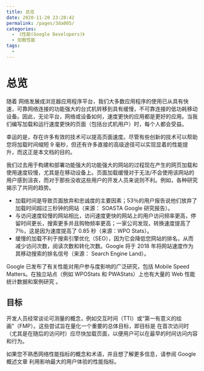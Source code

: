 ```yaml
---
title: 总览
date: 2020-11-20 23:28:42
permalink: /pages/3da005/
categories:
  - 《性能(Google Developers)》
  - 加载性能
tags:
  -
---
```


# 总览

随着 网络发展成浏览器应用程序平台，我们大多数应用程序的使用已从具有快速，可靠网络连接的功能强大的台式机转移到具有缓慢，不可靠连接的低功耗移动设备。因此，无论平台，网络或设备如何，速度更快的应用都是更好的应用。当我们编写加载和运行速度更快的页面（包括台式机用户）时，每个人都会受益。

幸运的是，存在许多有效的技术可以提高页面速度。尽管有些创新的技术可以帮助您将加载时间缩短 9 毫秒，但还有许多直接的高级途径可以实现显着的性能提升，而这正是本文档的目的。

我们过去用于构建和部署功能强大的功能强大的网站的过程现在产生的网页加载和使用速度较慢，尤其是在移动设备上。页面加载缓慢对于无法/不会使用该网站的用户感到沮丧，而对于那些没收这些用户的开发人员来说则不利。例如，各种研究揭示了共同的趋势。

- 加载时间是导致页面放弃和忠诚度的主要因素；53％的用户报告说他们放弃了加载时间超过三秒钟的网站（来源： SOASTA Google 研究报告）。
- 与访问速度较慢的网站相比，访问速度更快的网站上的用户访问频率更高，停留时间更长，搜索更多并且购物频率更高；一家公司发现，转换速度提高了 7％，这是因为速度提高了 0.85 秒（来源：WPO Stats）。
- 缓慢的加载不利于搜索引擎优化（SEO），因为它会降低您网站的排名，从而减少访问次数，阅读次数和转化次数。Google 将于 2018 年将网站速度作为其移动搜索的排名信号（来源： Search Engine Land）。

Google 已发布了有关性能对用户参与度影响的广泛研究，包括 Mobile Speed Matters。在独立站点（例如 WPOStats 和 PWAStats）上也有大量的 Web 性能统计数据和案例研究 。

## 目标

开发人员经常谈论可测量的概念，例如交互时间（TTI）或“第一有意义的绘画”（FMP）。这些尝试旨在量化一个重要的总体目标，即目标是 在首次访问时（尤其是在随后的访问时）应尽快加载页面，以便用户可以在最早的时间访问内容和行为。

如果您不熟悉网络性能指标的概念和术语，并且想了解更多信息，请参阅 Google 概述文章 利用影响最大的用户体验的性能指标。
